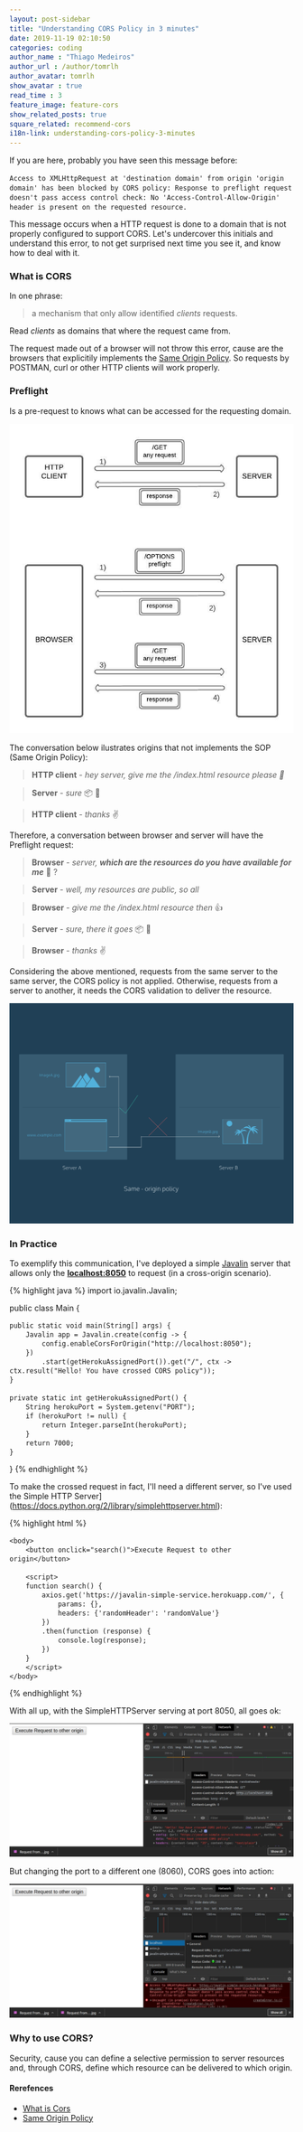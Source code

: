 ```yaml
---
layout: post-sidebar
title: "Understanding CORS Policy in 3 minutes"
date: 2019-11-19 02:10:50
categories: coding
author_name : "Thiago Medeiros"
author_url : /author/tomrlh
author_avatar: tomrlh
show_avatar : true
read_time : 3
feature_image: feature-cors
show_related_posts: true
square_related: recommend-cors
i18n-link: understanding-cors-policy-3-minutes
---
```





If you are here, probably you have seen this message before:

`Access to XMLHttpRequest at 'destination domain' from origin 'origin domain' has been blocked by CORS policy: Response to preflight request doesn't pass access control check: No 'Access-Control-Allow-Origin' header is present on the requested resource.`

This message occurs when a HTTP request is done to a domain that is not properly configured to support CORS.
Let's undercover this initials and understand this error, to not get surprised next time you see it, and know how to deal with it.


### What is CORS

In one phrase:
> a mechanism that only allow identified _clients_ requests. 

Read _clients_ as domains that where the request came from.


The request made out of a browser will not throw this error, cause are the browsers that explicitily implements the [Same Origin Policy](https://developer.mozilla.org/en-US/docs/Web/Security/Same-origin_policy).
So requests by POSTMAN, curl or other HTTP clients will work properly.


### Preflight

Is a pre-request to knows what can be accessed for the requesting domain.

![Conversation](/img/post-assets/understand-cors-3-minutes/conversation.jpg)


The conversation below ilustrates origins that not implements the SOP (Same Origin Policy):

> **HTTP client** - _hey server, give me the /index.html resource please :pray:_

> **Server** - _sure_ :package: :wave:

> **HTTP client** - _thanks_ :v:


Therefore, a conversation between browser and server will have the Preflight request:


> **Browser** - _server, **which are the resources do you have available for me**_ :eyes: ?

> **Server** - _well, my resources are public, so all_

> **Browser** - _give me the /index.html resource then_ :thumbsup:

> **Server** - _sure, there it goes_ :package: :wave:

> **Browser** - _thanks_ :v:


Considering the above mentioned, requests from the same server to the same server, the CORS policy is not applied.
Otherwise, requests from a server to another, it needs the CORS validation to deliver the resource.


![Same Origin Policy](/img/post-assets/understand-cors-3-minutes/same-origin-policy.svg)

### In Practice

To exemplify this communication, I've deployed a simple [Javalin](https://javalin.io) server that allows only the
**[localhost:8050](https://javalin-simple-service.herokuapp.com/)** to request (in a cross-origin scenario).

{% highlight java %}
import io.javalin.Javalin;

public class Main {

	public static void main(String[] args) {
		Javalin app = Javalin.create(config -> {
			config.enableCorsForOrigin("http://localhost:8050");
		})
			.start(getHerokuAssignedPort()).get("/", ctx -> ctx.result("Hello! You have crossed CORS policy"));
	}

	private static int getHerokuAssignedPort() {
		String herokuPort = System.getenv("PORT");
		if (herokuPort != null) {
			return Integer.parseInt(herokuPort);
		}
		return 7000;
	}
}
{% endhighlight %}

To make the crossed request in fact, I'll need a different server, so I've used the Simple HTTP Server](https://docs.python.org/2/library/simplehttpserver.html):


{% highlight html %}
<html>
	<head>
		<script type="text/javascript" src="https://cdnjs.cloudflare.com/ajax/libs/axios/0.19.0/axios.js"></script>		
	</head>

	<body>
		<button onclick="search()">Execute Request to other origin</button>

		<script>
		function search() {
			axios.get('https://javalin-simple-service.herokuapp.com/', {
				params: {},
				headers: {'randomHeader': 'randomValue'}
			})
			.then(function (response) {
				console.log(response);
			})
		}
		</script>
	</body>
</html>
{% endhighlight %}


With all up, with the SimpleHTTPServer serving at port 8050, all goes ok:

![Cors OK](/img/post-assets/understand-cors-3-minutes/permitted-cors-request.jpg)

But changing the port to a different one (8060), CORS goes into action:

![Cors not OK](/img/post-assets/understand-cors-3-minutes/not-permitted-cors-request.jpg)


### Why to use CORS?

Security, cause you can define a selective permission to server resources and, through CORS, define which resource
can be delivered to which origin.

#### Rerefences

* [What is Cors](https://www.codecademy.com/articles/what-is-cors)
* [Same Origin Policy](https://developer.mozilla.org/en-US/docs/Web/Security/Same-origin_policy)